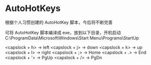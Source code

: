 # AutoHotKeys

根据个人习惯创建的 AutoHotKey 脚本，今后将不断完善

可将 AutoHotKey 脚本编译成 exe，放到以下目录，开机启动
C:\ProgramData\Microsoft\Windows\Start Menu\Programs\StartUp

<capslock + h> -> left
<capslock + j> -> down
<capslock + k> -> up
<capslock + l> -> right
<capslock + ;> -> Home
<capslock + .> -> End
<capslock + '> -> PgUp
<capslock + /> -> PgDn
